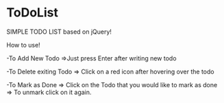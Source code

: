 # ToDoList

SIMPLE TODO LIST based on jQuery!

How to use!

  -To Add New Todo
    =>Just press Enter after writing new todo 
    
  -To Delete exiting Todo
    => Click on a red icon after hovering over the todo
    
  -To Mark as Done
    => Click on the Todo that you would like to mark as done
    => To unmark click on it again.

